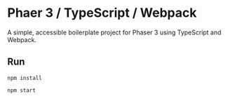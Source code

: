 # Phaer 3 / TypeScript / Webpack

A simple, accessible boilerplate project for Phaser 3 using TypeScript and Webpack.

## Run

`npm install`

`npm start`
